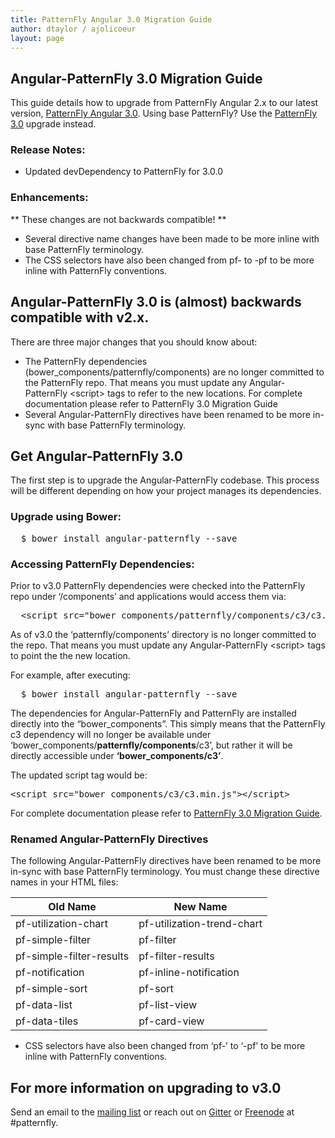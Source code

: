 ```yaml
---
title: PatternFly Angular 3.0 Migration Guide
author: dtaylor / ajolicoeur
layout: page
---
```

## Angular-PatternFly 3.0 Migration Guide

This guide details how to upgrade from PatternFly Angular 2.x to our latest version, [PatternFly Angular 3.0][1]. Using base PatternFly? Use the [PatternFly 3.0][8] upgrade instead.

### Release Notes:

  * Updated devDependency to PatternFly for 3.0.0

### Enhancements:
** These changes are not backwards compatible! **
  * Several directive name changes have been made to be more inline with base PatternFly terminology.
  * The CSS selectors have also been changed from pf- to -pf to be more inline with PatternFly conventions.

## Angular-PatternFly 3.0 is (almost) backwards compatible with v2.x.

There are three major changes that you should know about:

* The PatternFly dependencies (bower_components/patternfly/components) are no longer committed to the PatternFly repo. That means you must update any Angular-PatternFly &lt;script&gt; tags to refer to the new locations. For complete documentation please refer to PatternFly 3.0 Migration Guide
* Several Angular-PatternFly directives have been renamed to be more in-sync with base PatternFly terminology.

## Get Angular-PatternFly 3.0

The first step is to upgrade the Angular-PatternFly codebase. This process will be different depending on how your project manages its dependencies.

### Upgrade using Bower:

<pre class="prettyprint">
  $ bower install angular-patternfly --save
</pre>

### Accessing PatternFly Dependencies:
Prior to v3.0 PatternFly dependencies were checked into the PatternFly repo under ‘/components’ and applications would access them via:

<pre class="prettyprint">
  &lt;script src="bower_components/patternfly/components/c3/c3.min.js">&lt;/script&gt;
</pre>

As of v3.0 the ‘patternfly/components’ directory is no longer committed to the repo. That means you must update any Angular-PatternFly &lt;script&gt; tags to point the the new location.

For example, after executing:
<pre class="prettyprint">
  $ bower install angular-patternfly --save
</pre>

The dependencies for Angular-PatternFly and PatternFly are installed directly into the “bower_components”. This simply means that the PatternFly c3 dependency will no longer be available under ‘bower_components/**patternfly/components**/c3’, but rather it will be directly accessible under **‘bower_components/c3’**.

The updated script tag would be:
<pre class="prettyprint">
&lt;script src="bower_components/c3/c3.min.js">&lt;/script&gt;
</pre>

For complete documentation please refer to [PatternFly 3.0 Migration Guide][8].

### Renamed Angular-PatternFly Directives

The following Angular-PatternFly directives have been renamed to be more in-sync with base PatternFly terminology. You must change these directive names in your HTML files:

| Old Name  | New Name |
| ------------- | ------------- |
| pf-utilization-chart | pf-utilization-trend-chart  |
| pf-simple-filter  | pf-filter  |
| pf-simple-filter-results | pf-filter-results |
| pf-notification | pf-inline-notification |
| pf-simple-sort | pf-sort |
| pf-data-list | pf-list-view |
| pf-data-tiles | pf-card-view |

* CSS selectors have also been changed from ‘pf-’ to ‘-pf’ to be more inline with PatternFly conventions.

## For more information on upgrading to v3.0

Send an email to the [mailing list][5] or reach out on [Gitter][6] or [Freenode][7] at #patternfly.

 [1]: https://github.com/patternfly/angular-patternfly/releases
 [2]: https://support.microsoft.com/en-us/kb/262161
 [5]: mailto:patternfly@redhat.com
 [6]: https://gitter.im/patternfly/patternfly?utm_source=share-link&utm_medium=link&utm_campaign=share-link
 [7]: https://webchat.freenode.net/
 [8]: {{site.baseurl}}get-started/patternfly-migration-guides/patternfly-migration-guide-3.0.md
